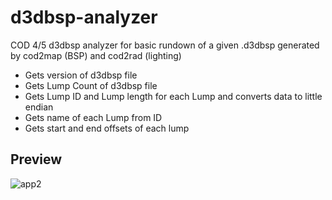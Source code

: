 # d3dbsp-analyzer
COD 4/5 d3dbsp analyzer for basic rundown of a given .d3dbsp generated by cod2map (BSP) and cod2rad (lighting)

- Gets version of d3dbsp file
- Gets Lump Count of d3dbsp file
- Gets Lump ID and Lump length for each Lump and converts data to little endian
- Gets name of each Lump from ID
- Gets start and end offsets of each lump

 ## Preview
![app2](https://github.com/Rattpak/Skate3Util/assets/73729948/0727c445-8cde-45a3-a808-294c05c89e29)
